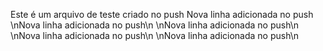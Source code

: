 Este é um arquivo de teste criado no push
Nova linha adicionada no push
\nNova linha adicionada no push\n
\nNova linha adicionada no push\n
\nNova linha adicionada no push\n
\nNova linha adicionada no push\n

